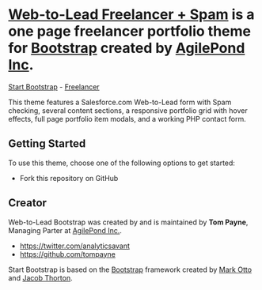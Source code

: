 # [Web-to-Lead Freelancer + Spam](http://webtolead.agilepond.com/) is a one page freelancer portfolio theme for [Bootstrap](http://getbootstrap.com/) created by [AgilePond Inc](http://www.agilepond.com/). 

[Start Bootstrap](http://startbootstrap.com/) - [Freelancer](http://startbootstrap.com/template-overviews/freelancer/)

This theme features a Salesforce.com Web-to-Lead form with Spam checking, several content sections, a responsive portfolio grid with hover effects, full page portfolio item modals, and a working PHP contact form. 

## Getting Started

To use this theme, choose one of the following options to get started:
* Fork this repository on GitHub

## Creator

Web-to-Lead Bootstrap was created by and is maintained by **Tom Payne**, Managing Parter at [AgilePond Inc.](http://www.agilepond.com/).

* https://twitter.com/analyticsavant
* https://github.com/tompayne

Start Bootstrap is based on the [Bootstrap](http://getbootstrap.com/) framework created by [Mark Otto](https://twitter.com/mdo) and [Jacob Thorton](https://twitter.com/fat).
